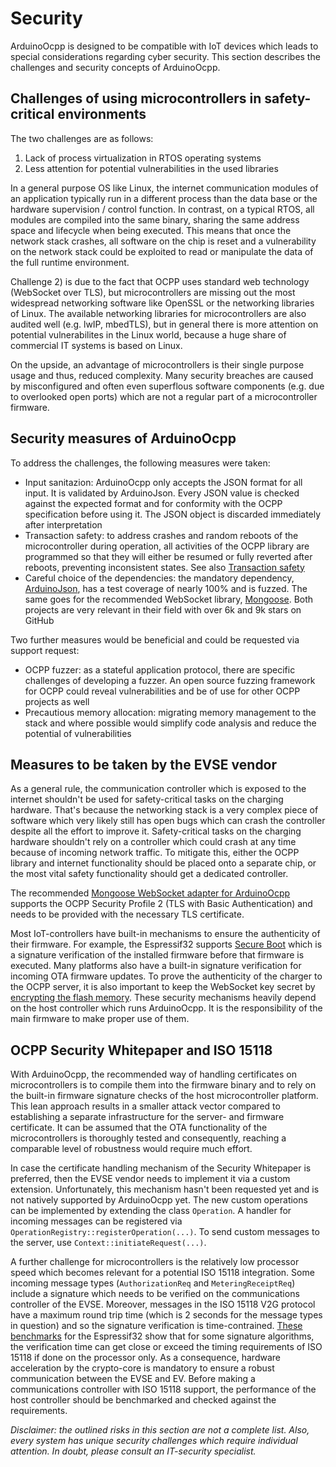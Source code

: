 # Security

ArduinoOcpp is designed to be compatible with IoT devices which leads to special considerations regarding cyber security. This section describes the challenges and security concepts of ArduinoOcpp.

## Challenges of using microcontrollers in safety-critical environments

The two challenges are as follows:

1. Lack of process virtualization in RTOS operating systems
2. Less attention for potential vulnerabilities in the used libraries

In a general purpose OS like Linux, the internet communication modules of an application typically run in a different process than the data base or the hardware supervision / control function. In contrast, on a typical RTOS, all modules are compiled into the same binary, sharing the same address space and lifecycle when being executed. This means that once the network stack crashes, all software on the chip is reset and a vulnerability on the network stack could be exploited to read or manipulate the data of the full runtime environment.

Challenge 2) is due to the fact that OCPP uses standard web technology (WebSocket over TLS), but microcontrollers are missing out the most widespread networking software like OpenSSL or the networking libraries of Linux. The available networking libraries for microcontrollers are also audited well (e.g. lwIP, mbedTLS), but in general there is more attention on potential vulnerabilites in the Linux world, because a huge share of commercial IT systems is based on Linux.

On the upside, an advantage of microcontrollers is their single purpose usage and thus, reduced complexity. Many security breaches are caused by misconfigured and often even superflous software components (e.g. due to overlooked open ports) which are not a regular part of a microcontroller firmware.

## Security measures of ArduinoOcpp

To address the challenges, the following measures were taken:

- Input sanitazion: ArduinoOcpp only accepts the JSON format for all input. It is validated by ArduinoJson. Every JSON value is checked against the expected format and for conformity with the OCPP specification before using it. The JSON object is discarded immediately after interpretation
- Transaction safety: to address crashes and random reboots of the microcontroller during operation, all activities of the OCPP library are programmed so that they will either be resumed or fully reverted after reboots, preventing inconsistent states. See also [Transaction safety](../intro-tech/#transaction-safety)
- Careful choice of the dependencies: the mandatory dependency, [ArduinoJson](https://github.com/bblanchon/ArduinoJson), has a test coverage of nearly 100% and is fuzzed. The same goes for the recommended WebSocket library, [Mongoose](https://github.com/cesanta/mongoose). Both projects are very relevant in their field with over 6k and 9k stars on GitHub

Two further measures would be beneficial and could be requested via support request:

- OCPP fuzzer: as a stateful application protocol, there are specific challenges of developing a fuzzer. An open source fuzzing framework for OCPP could reveal vulnerabilities and be of use for other OCPP projects as well
- Precautious memory allocation: migrating memory management to the stack and where possible would simplify code analysis and reduce the potential of vulnerabilities

## Measures to be taken by the EVSE vendor

As a general rule, the communication controller which is exposed to the internet shouldn't be used for safety-critical tasks on the charging hardware. That's because the networking stack is a very complex piece of software which very likely still has open bugs which can crash the controller despite all the effort to improve it. Safety-critical tasks on the charging hardware shouldn't rely on a controller which could crash at any time because of incoming network traffic. To mitigate this, either the OCPP library and internet functionality should be placed onto a separate chip, or the most vital safety functionality should get a dedicated controller.

The recommended [Mongoose WebSocket adapter for ArduinoOcpp](https://github.com/matth-x/ArduinoOcppMongoose) supports the OCPP Security Profile 2 (TLS with Basic Authentication) and needs to be provided with the necessary TLS certificate.

Most IoT-controllers have built-in mechanisms to ensure the authenticity of their firmware. For example, the Espressif32 supports [Secure Boot](https://docs.espressif.com/projects/esp-idf/en/latest/esp32/security/secure-boot-v2.html) which is a signature verification of the installed firmware before that firmware is executed. Many platforms also have a built-in signature verification for incoming OTA firmware updates. To prove the authenticity of the charger to the OCPP server, it is also important to keep the WebSocket key secret by [encrypting the flash memory](https://docs.espressif.com/projects/esp-idf/en/latest/esp32/security/flash-encryption.html). These security mechanisms heavily depend on the host controller which runs ArduinoOcpp. It is the responsibility of the main firmware to make proper use of them.

## OCPP Security Whitepaper and ISO 15118

With ArduinoOcpp, the recommended way of handling certificates on microcontrollers is to compile them into the firmware binary and to rely on the built-in firmware signature checks of the host microcontroller platform. This lean approach results in a smaller attack vector compared to establishing a separate infrastructure for the server- and firmware certificate. It can be assumed that the OTA functionality of the microcontrollers is thoroughly tested and consequently, reaching a comparable level of robustness would require much effort.

In case the certificate handling mechanism of the Security Whitepaper is preferred, then the EVSE vendor needs to implement it via a custom extension. Unfortunately, this mechanism hasn't been requested yet and is not natively supported by ArduinoOcpp yet. The new custom operations can be implemented by extending the class `Operation`. A handler for incoming messages can be registered via `OperationRegistry::registerOperation(...)`. To send custom messages to the server, use `Context::initiateRequest(...)`.

A further challenge for microcontrollers is the relatively low processor speed which becomes relevant for a potential ISO 15118 integration. Some incoming message types (`AuthorizationReq` and `MeteringReceiptReq`) include a signature which needs to be verified on the communications controller of the EVSE. Moreover, messages in the ISO 15118 V2G protocol have a maximum round trip time (which is 2 seconds for the message types in question) and so the signature verification is time-contrained. [These benchmarks](https://web.archive.org/web/20230724184529/https://www.oryx-embedded.com/benchmark/espressif/crypto-esp32.html) for the Espressif32 show that for some signature algorithms, the verification time can get close or exceed the timing requirements of ISO 15118 if done on the processor only. As a consequence, hardware acceleration by the crypto-core is mandatory to ensure a robust communication between the EVSE and EV. Before making a communications controller with ISO 15118 support, the performance of the host controller should be benchmarked and checked against the requirements.

*Disclaimer: the outlined risks in this section are not a complete list. Also, every system has unique security challenges which require individual attention. In doubt, please consult an IT-security specialist.*
